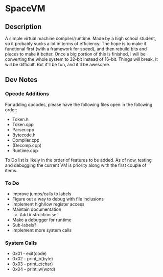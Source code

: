 # SpaceVM

## Description

A simple virtual machine compiler/runtime. Made by a high school student,
so it probably sucks a lot in terms of efficiency. The hope is to make it
functional first (with a framework for speed), and then rebuild bits and
pieces to make it better. Once a big portion of this is finished, I will be
converting the whole system to 32-bit instead of 16-bit. Things will break.
It will be difficult. But it'll be fun, and it'll be awesome.

## Dev Notes

### Opcode Additions

For adding opcodes, please have the following files open in the following 
order:

* Token.h
* Token.cpp
* Parser.cpp
* Bytecode.h
* Compiler.cpp
* (Decomp.cpp)
* Runtime.cpp

To Do list is likely in the order of features to be added. As of now, testing
and debugging the current VM is priority along with the first couple of items.

### To Do

* Improve jumps/calls to labels
* Figure out a way to debug with file inclusions
* Implement high/low register access
* Maintain documentation
	* Add instruction set
* Make a debugger for runtime
* Sub-labels?
* Implement more system calls

### System Calls

* 0x01 - exit(code)
* 0x02 - print_b(byte)
* 0x03 - print_c(char)
* 0x04 - print_w(word)